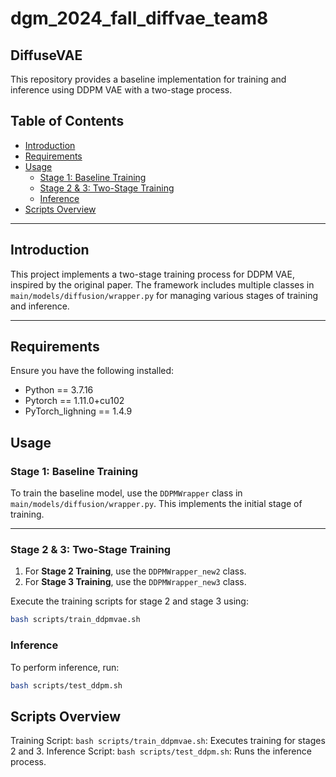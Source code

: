 # dgm_2024_fall_diffvae_team8


## DiffuseVAE

This repository provides a baseline implementation for training and inference using DDPM VAE with a two-stage process.

## Table of Contents
- [Introduction](#introduction)
- [Requirements](#requirements)
- [Usage](#usage)
  - [Stage 1: Baseline Training](#stage-1-baseline-training)
  - [Stage 2 & 3: Two-Stage Training](#stage-2--3-two-stage-training)
  - [Inference](#inference)
- [Scripts Overview](#scripts-overview)

---

## Introduction

This project implements a two-stage training process for DDPM VAE, inspired by the original paper. The framework includes multiple classes in `main/models/diffusion/wrapper.py` for managing various stages of training and inference.

---

## Requirements

Ensure you have the following installed:
- Python == 3.7.16
- Pytorch == 1.11.0+cu102
- PyTorch_lighning == 1.4.9

## Usage

### Stage 1: Baseline Training
To train the baseline model, use the `DDPMWrapper` class in `main/models/diffusion/wrapper.py`. This implements the initial stage of training.

---

### Stage 2 & 3: Two-Stage Training
1. For **Stage 2 Training**, use the `DDPMWrapper_new2` class.
2. For **Stage 3 Training**, use the `DDPMWrapper_new3` class.

Execute the training scripts for stage 2 and stage 3 using:
```bash
bash scripts/train_ddpmvae.sh
```

### Inference
To perform inference, run:
```bash
bash scripts/test_ddpm.sh
```

## Scripts Overview
Training Script:
`bash scripts/train_ddpmvae.sh`: Executes training for stages 2 and 3.
Inference Script:
`bash scripts/test_ddpm.sh`: Runs the inference process.